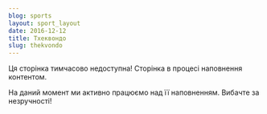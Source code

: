 ```yaml
---
blog: sports
layout: sport_layout
date: 2016-12-12
title: Тхеквондо
slug: thekvondo
---
```


<p class="lead">Ця сторінка тимчасово недоступна! Сторінка в процесі наповнення контентом.</p>

На даний момент ми активно працюємо над її наповненням. Вибачте за незручності!
